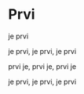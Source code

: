 Prvi
====

je prvi

je prvi, je prvi, je prvi

prvi je, prvi je, prvi je

je prvi, je prvi, je prvi
